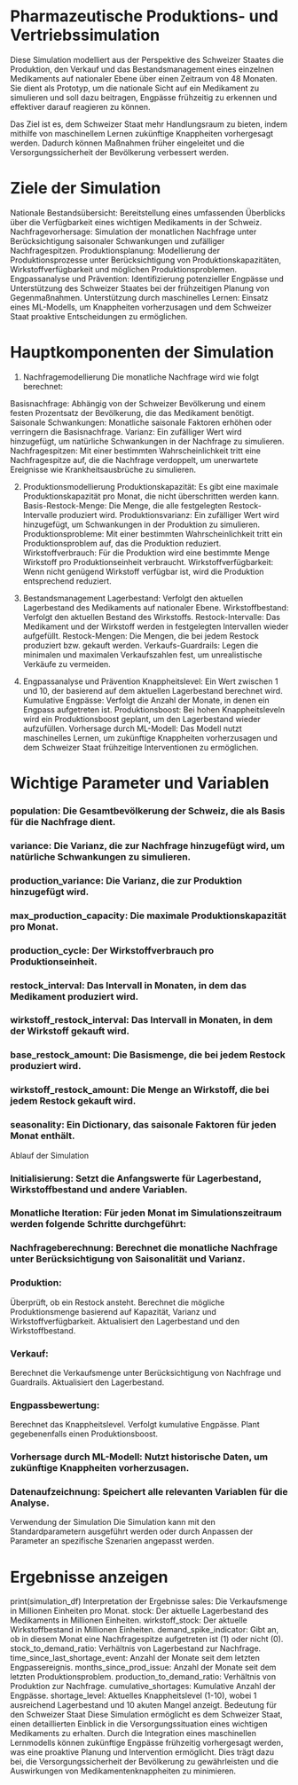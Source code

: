 # Pharmazeutische Produktions- und Vertriebssimulation
Diese Simulation modelliert aus der Perspektive des Schweizer Staates die Produktion, den Verkauf und das Bestandsmanagement eines einzelnen Medikaments auf nationaler Ebene über einen Zeitraum von 48 Monaten. Sie dient als Prototyp, um die nationale Sicht auf ein Medikament zu simulieren und soll dazu beitragen, Engpässe frühzeitig zu erkennen und effektiver darauf reagieren zu können.

Das Ziel ist es, dem Schweizer Staat mehr Handlungsraum zu bieten, indem mithilfe von maschinellem Lernen zukünftige Knappheiten vorhergesagt werden. Dadurch können Maßnahmen früher eingeleitet und die Versorgungssicherheit der Bevölkerung verbessert werden.

# Ziele der Simulation
Nationale Bestandsübersicht: Bereitstellung eines umfassenden Überblicks über die Verfügbarkeit eines wichtigen Medikaments in der Schweiz.
Nachfragevorhersage: Simulation der monatlichen Nachfrage unter Berücksichtigung saisonaler Schwankungen und zufälliger Nachfragespitzen.
Produktionsplanung: Modellierung der Produktionsprozesse unter Berücksichtigung von Produktionskapazitäten, Wirkstoffverfügbarkeit und möglichen Produktionsproblemen.
Engpassanalyse und Prävention: Identifizierung potenzieller Engpässe und Unterstützung des Schweizer Staates bei der frühzeitigen Planung von Gegenmaßnahmen.
Unterstützung durch maschinelles Lernen: Einsatz eines ML-Modells, um Knappheiten vorherzusagen und dem Schweizer Staat proaktive Entscheidungen zu ermöglichen.


# Hauptkomponenten der Simulation
1. Nachfragemodellierung
Die monatliche Nachfrage wird wie folgt berechnet:

Basisnachfrage: Abhängig von der Schweizer Bevölkerung und einem festen Prozentsatz der Bevölkerung, die das Medikament benötigt.
Saisonale Schwankungen: Monatliche saisonale Faktoren erhöhen oder verringern die Basisnachfrage.
Varianz: Ein zufälliger Wert wird hinzugefügt, um natürliche Schwankungen in der Nachfrage zu simulieren.
Nachfragespitzen: Mit einer bestimmten Wahrscheinlichkeit tritt eine Nachfragespitze auf, die die Nachfrage verdoppelt, um unerwartete Ereignisse wie Krankheitsausbrüche zu simulieren.

2. Produktionsmodellierung
Produktionskapazität: Es gibt eine maximale Produktionskapazität pro Monat, die nicht überschritten werden kann.
Basis-Restock-Menge: Die Menge, die alle festgelegten Restock-Intervalle produziert wird.
Produktionsvarianz: Ein zufälliger Wert wird hinzugefügt, um Schwankungen in der Produktion zu simulieren.
Produktionsprobleme: Mit einer bestimmten Wahrscheinlichkeit tritt ein Produktionsproblem auf, das die Produktion reduziert.
Wirkstoffverbrauch: Für die Produktion wird eine bestimmte Menge Wirkstoff pro Produktionseinheit verbraucht.
Wirkstoffverfügbarkeit: Wenn nicht genügend Wirkstoff verfügbar ist, wird die Produktion entsprechend reduziert.

4. Bestandsmanagement
Lagerbestand: Verfolgt den aktuellen Lagerbestand des Medikaments auf nationaler Ebene.
Wirkstoffbestand: Verfolgt den aktuellen Bestand des Wirkstoffs.
Restock-Intervalle: Das Medikament und der Wirkstoff werden in festgelegten Intervallen wieder aufgefüllt.
Restock-Mengen: Die Mengen, die bei jedem Restock produziert bzw. gekauft werden.
Verkaufs-Guardrails: Legen die minimalen und maximalen Verkaufszahlen fest, um unrealistische Verkäufe zu vermeiden.

6. Engpassanalyse und Prävention
Knappheitslevel: Ein Wert zwischen 1 und 10, der basierend auf dem aktuellen Lagerbestand berechnet wird.
Kumulative Engpässe: Verfolgt die Anzahl der Monate, in denen ein Engpass aufgetreten ist.
Produktionsboost: Bei hohen Knappheitsleveln wird ein Produktionsboost geplant, um den Lagerbestand wieder aufzufüllen.
Vorhersage durch ML-Modell: Das Modell nutzt maschinelles Lernen, um zukünftige Knappheiten vorherzusagen und dem Schweizer Staat frühzeitige Interventionen zu ermöglichen.


# Wichtige Parameter und Variablen
### population: Die Gesamtbevölkerung der Schweiz, die als Basis für die Nachfrage dient.
### variance: Die Varianz, die zur Nachfrage hinzugefügt wird, um natürliche Schwankungen zu simulieren.
### production_variance: Die Varianz, die zur Produktion hinzugefügt wird.
### max_production_capacity: Die maximale Produktionskapazität pro Monat.
### production_cycle: Der Wirkstoffverbrauch pro Produktionseinheit.
### restock_interval: Das Intervall in Monaten, in dem das Medikament produziert wird.
### wirkstoff_restock_interval: Das Intervall in Monaten, in dem der Wirkstoff gekauft wird.
### base_restock_amount: Die Basismenge, die bei jedem Restock produziert wird.
### wirkstoff_restock_amount: Die Menge an Wirkstoff, die bei jedem Restock gekauft wird.
### seasonality: Ein Dictionary, das saisonale Faktoren für jeden Monat enthält.
Ablauf der Simulation
### Initialisierung: Setzt die Anfangswerte für Lagerbestand, Wirkstoffbestand und andere Variablen.
### Monatliche Iteration: Für jeden Monat im Simulationszeitraum werden folgende Schritte durchgeführt:
### Nachfrageberechnung: Berechnet die monatliche Nachfrage unter Berücksichtigung von Saisonalität und Varianz.
### Produktion:
Überprüft, ob ein Restock ansteht.
Berechnet die mögliche Produktionsmenge basierend auf Kapazität, Varianz und Wirkstoffverfügbarkeit.
Aktualisiert den Lagerbestand und den Wirkstoffbestand.
### Verkauf:
Berechnet die Verkaufsmenge unter Berücksichtigung von Nachfrage und Guardrails.
Aktualisiert den Lagerbestand.
### Engpassbewertung:
Berechnet das Knappheitslevel.
Verfolgt kumulative Engpässe.
Plant gegebenenfalls einen Produktionsboost.
### Vorhersage durch ML-Modell: Nutzt historische Daten, um zukünftige Knappheiten vorherzusagen.
### Datenaufzeichnung: Speichert alle relevanten Variablen für die Analyse.
Verwendung der Simulation
Die Simulation kann mit den Standardparametern ausgeführt werden oder durch Anpassen der Parameter an spezifische Szenarien angepasst werden.


# Ergebnisse anzeigen
print(simulation_df)
Interpretation der Ergebnisse
sales: Die Verkaufsmenge in Millionen Einheiten pro Monat.
stock: Der aktuelle Lagerbestand des Medikaments in Millionen Einheiten.
wirkstoff_stock: Der aktuelle Wirkstoffbestand in Millionen Einheiten.
demand_spike_indicator: Gibt an, ob in diesem Monat eine Nachfragespitze aufgetreten ist (1) oder nicht (0).
stock_to_demand_ratio: Verhältnis von Lagerbestand zur Nachfrage.
time_since_last_shortage_event: Anzahl der Monate seit dem letzten Engpassereignis.
months_since_prod_issue: Anzahl der Monate seit dem letzten Produktionsproblem.
production_to_demand_ratio: Verhältnis von Produktion zur Nachfrage.
cumulative_shortages: Kumulative Anzahl der Engpässe.
shortage_level: Aktuelles Knappheitslevel (1-10), wobei 1 ausreichend Lagerbestand und 10 akuten Mangel anzeigt.
Bedeutung für den Schweizer Staat
Diese Simulation ermöglicht es dem Schweizer Staat, einen detaillierten Einblick in die Versorgungssituation eines wichtigen Medikaments zu erhalten. Durch die Integration eines maschinellen Lernmodells können zukünftige Engpässe frühzeitig vorhergesagt werden, was eine proaktive Planung und Intervention ermöglicht. Dies trägt dazu bei, die Versorgungssicherheit der Bevölkerung zu gewährleisten und die Auswirkungen von Medikamentenknappheiten zu minimieren.
